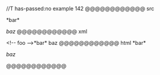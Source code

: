 //T has-passed:no
example 142
@@@@@@@@@@@@ src
<!-- foo -->*bar*
*baz*
@@@@@@@@@@@@ xml
<?xml version="1.0" encoding="UTF-8"?>
<!DOCTYPE document SYSTEM "CommonMark.dtd">
<document xmlns="http://commonmark.org/xml/1.0">
  <html_block>&lt;!-- foo --&gt;*bar*
</html_block>
  <paragraph>
    <emph>
      <text>baz</text>
    </emph>
  </paragraph>
</document>
@@@@@@@@@@@@ html
<!-- foo -->*bar*
<p><em>baz</em></p>
@@@@@@@@@@@@

